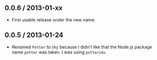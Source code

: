 0.0.6 / 2013-01-xx
-------------------
* First usable release under the new name.


0.0.5 / 2013-01-24
------------------
* Renamed `Potter` to `Sky` because I didn't like that the Node.js package name `potter` was taken. I was using `pottercms`.
